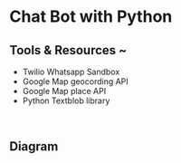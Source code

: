 # <h1>Chat Bot with Python </h1>
<h2> Tools & Resources ~ </h2>
<p>
  <ul>
    <li>Twilio Whatsapp Sandbox
    <li>Google Map geocording API </li>
    <li>Google Map place API </li>
    <li> Python Textblob library </li>
   </ul>
</p>
<br/>
<h2>Diagram</h2>


